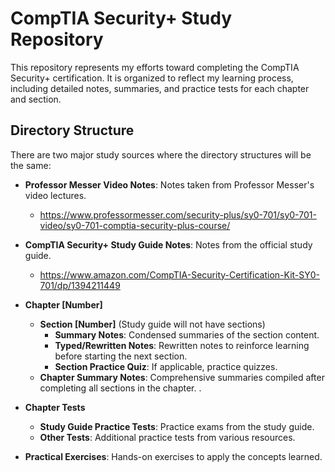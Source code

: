 # CompTIA Security+ Study Repository

This repository represents my efforts toward completing the CompTIA Security+ certification. It is organized to reflect my learning process, including detailed notes, summaries, and practice tests for each chapter and section.

## Directory Structure
    
There are two major study sources where the directory structures will be the same:
- **Professor Messer Video Notes**: Notes taken from Professor Messer's video lectures.
  - https://www.professormesser.com/security-plus/sy0-701/sy0-701-video/sy0-701-comptia-security-plus-course/
- **CompTIA Security+ Study Guide Notes**: Notes from the official study guide.
  - https://www.amazon.com/CompTIA-Security-Certification-Kit-SY0-701/dp/1394211449

- **Chapter [Number]**
  - **Section [Number]** (Study guide will not have sections)
    - **Summary Notes**: Condensed summaries of the section content.
    - **Typed/Rewritten Notes**: Rewritten notes to reinforce learning before starting the next section.
    - **Section Practice Quiz**: If applicable, practice quizzes.
  - **Chapter Summary Notes**: Comprehensive summaries compiled after completing all sections in the chapter.
  .
- **Chapter Tests**
  - **Study Guide Practice Tests**: Practice exams from the study guide.
  - **Other Tests**: Additional practice tests from various resources.
  
- **Practical Exercises**: Hands-on exercises to apply the concepts learned.
